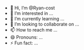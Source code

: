 - 👋 Hi, I’m @Ryan-cost
- 👀 I’m interested in ...
- 🌱 I’m currently learning ...
- 💞️ I’m looking to collaborate on ...
- 📫 How to reach me ...
- 😄 Pronouns: ...
- ⚡ Fun fact: ...

<!---
Ryan-cost/Ryan-cost is a ✨ special ✨ repository because its `README.md` (this file) appears on your GitHub profile.
You can click the Preview link to take a look at your changes.
--->
